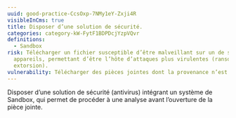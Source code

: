 ```yaml
---
uuid: good-practice-CcsOxp-7NMy1eY-Zxji4R
visibleInCms: true
title: Disposer d’une solution de sécurité.
categories: category-kW-FytF1BDPDcjYzpVQvr
definitions:
  - Sandbox
risk: Télécharger un fichier susceptible d’être malveillant sur un de ses
  appareils, permettant d’être l’hôte d’attaques plus virulentes (ransomware,
  extorsion).
vulnerability: Télécharger des pièces jointes dont la provenance n’est pas sûre.
---
```

Disposer d’une solution de sécurité (antivirus) intégrant un système de
Sandbox, qui permet de procéder à une analyse avant l’ouverture de la pièce
jointe.